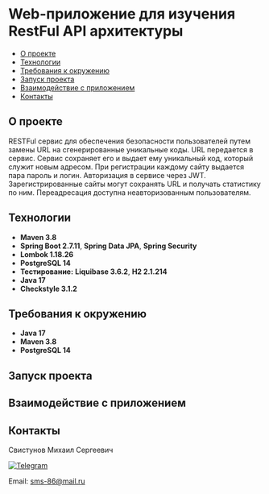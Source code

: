 # Web-приложение для изучения RestFul API архитектуры

+ [О проекте](#О-проекте)
+ [Технологии](#Технологии)
+ [Требования к окружению](#Требования-к-окружению)
+ [Запуск проекта](#Запуск-проекта)
+ [Взаимодействие с приложением](#Взаимодействие-с-приложением)
+ [Контакты](#Контакты)

## О проекте

RESTFul сервис для обеспечения безопасности пользователей путем замены URL на сгенерированные уникальные коды.
URL передается в сервис. Сервис сохраняет его и выдает ему уникальный код, который служит новым адресом.
При регистрации каждому сайту выдается пара пароль и логин.
Авторизация в сервисе через JWT.
Зарегистрированные сайты могут сохранять URL и получать статистику по ним.
Переадресация доступна неавторизованным пользователям.

## Технологии

+ **Maven 3.8**
+ **Spring Boot 2.7.11**, **Spring Data JPA**, **Spring Security**
+ **Lombok 1.18.26** 
+ **PostgreSQL 14**
+ **Тестирование:** **Liquibase 3.6.2**, **H2 2.1.214**
+ **Java 17**
+ **Checkstyle 3.1.2**

## Требования к окружению
+ **Java 17**
+ **Maven 3.8**
+ **PostgreSQL 14**

## Запуск проекта

## Взаимодействие с приложением

## Контакты

Свистунов Михаил Сергеевич

[![Telegram](https://img.shields.io/badge/Telegram-blue?logo=telegram)](https://t.me/svoh86)

Email: sms-86@mail.ru
